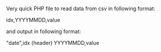 Very quick PHP file to read data from csv in following format:

idx,YYYYMMDD,value

and output in following format:

"date",idx (header)
YYYYMMDD,value
